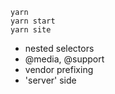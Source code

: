 ```
yarn
yarn start
yarn site
```

* nested selectors
* @media, @support
* vendor prefixing
* 'server' side

